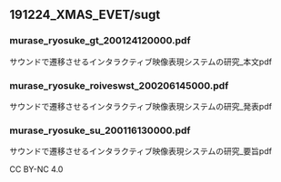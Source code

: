 ## 191224_XMAS_EVET/sugt

### murase_ryosuke_gt_200124120000.pdf

サウンドで遷移させるインタラクティブ映像表現システムの研究_本文pdf

### murase_ryosuke_roiveswst_200206145000.pdf

サウンドで遷移させるインタラクティブ映像表現システムの研究_発表pdf

### murase_ryosuke_su_200116130000.pdf

サウンドで遷移させるインタラクティブ映像表現システムの研究_要旨pdf


CC BY-NC 4.0
